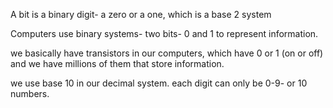 A bit is a binary digit- a zero or a one, which is a base 2 system

Computers use binary systems- two bits- 0 and 1 to represent information.

we basically have transistors in our computers, which have 0 or 1 (on or off) and we have millions of them that store information.


we use base 10 in our decimal system. each digit can only be 0-9- or 10 numbers.